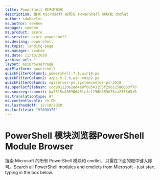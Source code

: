 ```yaml
---
title: PowerShell 模块浏览器
description: 搜索 Microsoft 的所有 PowerShell 模块和 cmdlet
author: sdwheeler
ms.author: sewhee
manager: sewhee
ms.product: azure
ms.service: azure-powershell
ms.devlang: powershell
ms.topic: landing-page
ms.manager: sewhee
ms.date: 11/18/2020
archive_url: ''
layout: ApiBrowserPage
apiPlatform: powershell
quickFilterColumn1: powershell-7.1,win10-ps
quickFilterColumn2: azps-5.2.0,win-mdop2-ps
quickFilterColumn3: sqlserver-ps,systemcenter-ps-2019
ms.openlocfilehash: ccd90112062ed4e0f68543155f29652506063f70
ms.sourcegitcommit: ba7315a496986451cfc1296b659d73ea2373d3f0
ms.translationtype: HT
ms.contentlocale: zh-CN
ms.lasthandoff: 12/10/2020
ms.locfileid: "97090375"
---
```

# <a name="powershell-module-browser"></a><span data-ttu-id="2e251-103">PowerShell 模块浏览器</span><span class="sxs-lookup"><span data-stu-id="2e251-103">PowerShell Module Browser</span></span>

<span data-ttu-id="2e251-104">搜索 Microsoft 的所有 PowerShell 模块和 cmdlet，只需在下面的框中键入即可。</span><span class="sxs-lookup"><span data-stu-id="2e251-104">Search all PowerShell modules and cmdlets from Microsoft - just start typing in the box below.</span></span>
